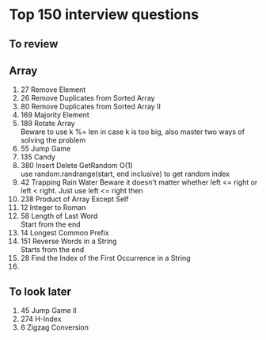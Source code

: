# Top 150 interview questions
## To review
## Array
1. 27 Remove Element
1. 26 Remove Duplicates from Sorted Array
1. 80 Remove Duplicates from Sorted Array II
1. 169 Majority Element
1. 189 Rotate Array  
   Beware to use k %= len in case k is too big, also master two ways of solving the problem
1. 55 Jump Game
1. 135 Candy
1. 380 Insert Delete GetRandom O(1)  
   use random.randrange(start, end inclusive) to get random index
1. 42 Trapping Rain Water
   Beware it doesn't matter whether left <= right or left < right. Just use left <= right then
1. 238 Product of Array Except Self
1. 12 Integer to Roman
1. 58 Length of Last Word  
   Start from the end
1. 14 Longest Common Prefix
1. 151 Reverse Words in a String  
   Starts from the end
1. 28 Find the Index of the First Occurrence in a String
1. 
## To look later
1. 45 Jump Game II
2. 274 H-Index
3. 6 Zigzag Conversion
